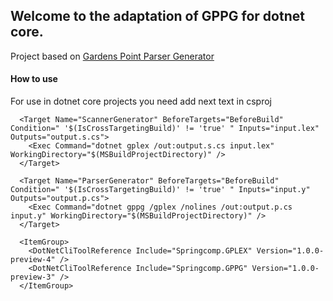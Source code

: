 ## Welcome to the adaptation of GPPG for dotnet core.

Project based on [Gardens Point Parser Generator](http://gppg.codeplex.com/)

#### How to use

For use in dotnet core projects you need add next text in csproj

```
  <Target Name="ScannerGenerator" BeforeTargets="BeforeBuild" Condition=" '$(IsCrossTargetingBuild)' != 'true' " Inputs="input.lex" Outputs="output.s.cs">
    <Exec Command="dotnet gplex /out:output.s.cs input.lex" WorkingDirectory="$(MSBuildProjectDirectory)" />
  </Target>

  <Target Name="ParserGenerator" BeforeTargets="BeforeBuild" Condition=" '$(IsCrossTargetingBuild)' != 'true' " Inputs="input.y" Outputs="output.p.cs">
    <Exec Command="dotnet gppg /gplex /nolines /out:output.p.cs input.y" WorkingDirectory="$(MSBuildProjectDirectory)" />
  </Target>

  <ItemGroup>
    <DotNetCliToolReference Include="Springcomp.GPLEX" Version="1.0.0-preview-4" />
    <DotNetCliToolReference Include="Springcomp.GPPG" Version="1.0.0-preview-3" />
  </ItemGroup>


```
